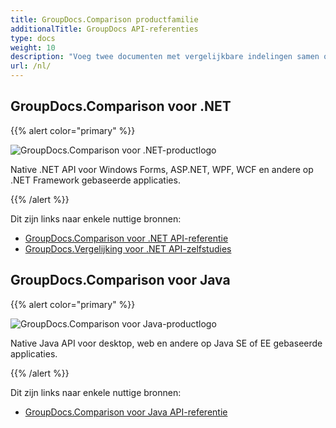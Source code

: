 ```yaml
---
title: GroupDocs.Comparison productfamilie
additionalTitle: GroupDocs API-referenties
type: docs
weight: 10
description: "Voeg twee documenten met vergelijkbare indelingen samen of vergelijk ze door API's voor verschilcontrole voor .NET en Java te gebruiken"
url: /nl/
---
```


## GroupDocs.Comparison voor .NET

{{% alert color="primary" %}} 

![GroupDocs.Comparison voor .NET-productlogo](../gdocs_net.png)

Native .NET API voor Windows Forms, ASP.NET, WPF, WCF en andere op .NET Framework gebaseerde applicaties.

{{% /alert %}} 

Dit zijn links naar enkele nuttige bronnen:

- [GroupDocs.Comparison voor .NET API-referentie](/comparison/nl/net/)
- [GroupDocs.Vergelijking voor .NET API-zelfstudies](/tutorials/comparison/nl/net/)


## GroupDocs.Comparison voor Java

{{% alert color="primary" %}}

![GroupDocs.Comparison voor Java-productlogo](../gdocs_java.png)

Native Java API voor desktop, web en andere op Java SE of EE gebaseerde applicaties.

{{% /alert %}}

Dit zijn links naar enkele nuttige bronnen:

- [GroupDocs.Comparison voor Java API-referentie](/comparison/java/)
